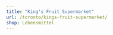 ```yaml
---
title: "King's Fruit Supermarket"
url: /toronto/kings-fruit-supermarket/
shop: Lebensmittel
---
```

